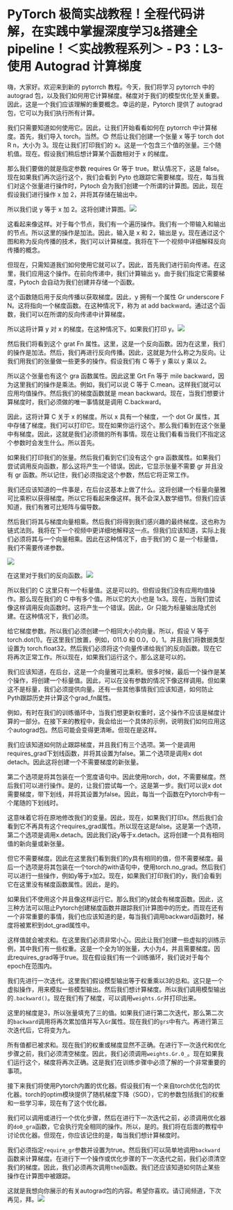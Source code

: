 # PyTorch 极简实战教程！全程代码讲解，在实践中掌握深度学习&搭建全pipeline！＜实战教程系列＞ - P3：L3- 使用 Autograd 计算梯度 

嗨，大家好。欢迎来到新的 pytorrch 教程。今天，我们将学习 pytorrch 中的 autograd 包，以及我们如何用它计算梯度。梯度对于我们的模型优化至关重要。因此，这是一个我们应该理解的重要概念。幸运的是，Pytorch 提供了 autograd 包，它可以为我们执行所有计算。

我们只需要知道如何使用它。因此，让我们开始看看如何在 pytorrch 中计算梯度。首先，我们导入 torch。当然。😊 然后让我们创建一个张量 x 等于 torch dot R n，大小为 3。现在让我们打印我们的 x。这是一个包含三个值的张量。三个随机值。现在。假设我们稍后想计算某个函数相对于 x 的梯度。

那么我们要做的就是指定参数 requires Gr 等于 true。默认情况下，这是 false。现在如果我们再次运行这个，我们会看到 Pyto 也跟踪它需要梯度。现在，每当我们对这个张量进行操作时，Pytoch 会为我们创建一个所谓的计算图。因此，现在假设我们进行操作 x 加 2，并将其存储在输出中。

所以我们说 y 等于 x 加 2。这将创建计算图。![](img/cecd5af4135b2f12f1bfa0bb78e5d673_1.png)

这看起来像这样。对于每个节点，我们有一个遍历操作。我们有一个带输入和输出的节点。所以这里的操作是加法。因此，输入是 x 和 2，输出是 y。现在通过这个图和称为反向传播的技术，我们可以计算梯度。我将在下一个视频中详细解释反向传播的概念。

但现在，只需知道我们如何使用它就可以了。因此，首先我们进行前向传递。在这里，我们应用这个操作。在前向传递中，我们计算输出 y。由于我们指定它需要梯度，Pytoch 会自动为我们创建并存储一个函数。

这个函数随后用于反向传播以获取梯度。因此，y 拥有一个属性 Gr underscore F N。这将指向一个梯度函数。在这种情况下，称为 at add backward。通过这个函数，我们可以在所谓的反向传递中计算梯度。

所以这将计算 y 对 x 的梯度。在这种情况下。如果我们打印 y。![](img/cecd5af4135b2f12f1bfa0bb78e5d673_3.png)

然后我们将看到这个 grat Fn 属性。这里，这是一个反向函数。因为在这里，我们的操作是加法。然后，我们再进行反向传播。因此，这就是为什么称之为反向。让我们用我们的张量做一些更多的操作。假设我们有 C 等于 y 乘以 y 乘以 2。

所以这个张量也有这个 gra 函数属性。因此这里 Grt Fn 等于 mile backward，因为这里我们的操作是乘法。例如，我们可以说 C 等于 C.mean。这样我们就可以应用均值操作。然后我们的梯度函数就是 mean backward。现在，当我们想要计算梯度时，我们必须做的唯一事情就是调用 C.backward。

因此，这将计算 C 关于 x 的梯度。所以 x 具有一个梯度，一个 dot Gr 属性，其中存储了梯度。我们可以打印它。现在如果你运行这个。那么我们看到在这个张量中有梯度。因此，这就是我们必须做的所有事情。现在让我们看看当我们不指定这个参数时会发生什么。所以首先。

如果我们打印我们的张量。然后我们看到它们没有这个 gra 函数属性。如果我们尝试调用反向函数，那么这将产生一个错误。因此，它显示张量不需要 gr 并且没有 gr 函数。所以记住，我们必须指定这个参数，然后它将正常工作。

我们还应该知道的一件事是，在后台这基本上做了什么。这将创建一个标量向量雅可比乘积以获得梯度。所以它将看起来像这样。我不会深入数学细节。但我们应该知道，我们有雅可比矩阵与偏导数。

然后我们将其与梯度向量相乘。然后我们将得到我们感兴趣的最终梯度。这也称为链式法则。我将在下一个视频中更详细地解释这一点。但我们应该知道，实际上我们必须将其与一个向量相乘。因此在这种情况下，由于我们的 C 是一个标量值，我们不需要传递参数。

![](img/cecd5af4135b2f12f1bfa0bb78e5d673_5.png)

在这里对于我们的反向函数。![](img/cecd5af4135b2f12f1bfa0bb78e5d673_7.png)

所以我们的 C 这里只有一个标量值。这是可以的。但假设我们没有应用均值操作。那么现在我们的 C 中有多个值。所以它的大小也是 1x3。现在，当我们尝试像这样调用反向函数时。这将产生一个错误。因此，Gr 只能为标量输出隐式创建。在这种情况下，我们必须。

给它梯度参数。所以我们必须创建一个相同大小的向量。所以，假设 V 等于 torch.dot(1)。在这里我们放置，例如，011.0 和 0.0，0，1。并且我们将数据类型设置为 torch.float32。然后我们必须将这个向量传递给我们的反向函数。现在它将再次正常工作。所以现在，如果我们运行这个。那么这是可以的。

我们应该知道，在后台，这是一个向量雅可比乘积。很多时候，最后一个操作是某个操作，将创建一个标量值。因此，可以在没有参数的情况下像这样调用。但如果这不是标量，我们必须提供向量。还有一些其他事情我们应该知道，如何防止Pyth跟踪历史并计算这个grad_fn属性。

例如，有时在我们的训练循环中，当我们想更新权重时，这个操作不应该是梯度计算的一部分。在接下来的教程中，我会给出一个具体的示例，说明我们如何应用这个autograd包。然后可能会变得更清晰。但现在是这样。

我们应该知道如何防止跟踪梯度，并且我们有三个选项。第一个是调用requires_grad下划线函数，并将其设置为false。第二个选项是调用x dot detach。因此这将创建一个不需要梯度的新张量。

第二个选项是将其包装在一个宽度语句中。因此使用torch，dot，不需要梯度。然后我们可以进行操作。是的，让我们尝试每一个。这是第一步。我们可以说x dot需要梯度，带下划线，并将其设置为false。因此，每当一个函数在Pytorch中有一个尾随的下划线时。

这意味着它将在原地修改我们的变量。因此，现在，如果我们打印x。然后我们会看到它不再具有这个requires_grad属性。所以现在这是false。这是第一个选项，第二个选项是调用x.detach。因此我们说y等于x.detach。这将创建一个具有相同值的新向量或新张量。

但它不需要梯度。因此在这里我们看到我们的y具有相同的值，但不需要梯度。最后一个选项是将其包装在一个torch的with语句中，使用torch.no_grad。然后我们可以进行一些操作，例如y等于x加2。现在，如果我们打印我们的y，我们会看到它在这里没有梯度函数属性。因此，是的。

如果我们不使用这个并且像这样运行它。那么我们的y就会有梯度函数。因此，这三种方法可以阻止Pytorch创建梯度函数并跟踪我们计算图中的历史。而现在还有一个非常重要的事情，我们也应该知道的是，每当我们调用backward函数时，梯度将被累积到dot_grad属性中。

这样值就会被求和。在这里我们必须非常小心。因此让我们创建一些虚拟的训练示例，其中我们有一些权重。这是一个全为1的张量，大小为4，并且需要梯度。因此requires_grad等于true。现在假设我们有一个训练循环，我们说对于每个epoch在范围内。

我们先进行一次迭代。这里我们假设模型输出等于权重乘以3的总和。这只是一个虚拟操作，用来模拟一些模型输出。然后我们想计算梯度。所以我们调用模型输出的`.backward()`。现在我们有了梯度，可以调用`weights.Gr`并打印出来。

这里的梯度是3，所以张量填充了三的值。如果我们进行第二次迭代，那么第二次的`backward`调用将再次累加值并写入`Gr`属性。现在我们的`grs`中有六。再进行第三次迭代后，它将变为九。

所有值都已被求和。现在我们的权重或梯度显然不正确。在进行下一次迭代和优化步骤之前，我们必须清空梯度。因此，我们必须调用`weights.Gr.0_`。现在如果我们运行这个，梯度将再次正确。这是我们在训练步骤中必须了解的一个非常重要的事项。

接下来我们将使用Pytorch内置的优化器。假设我们有一个来自torch优化包的优化器。torch的optim模块提供了随机梯度下降（SGD），它的参数包括我们的权重和一些学习率，现在有了这个优化器。

我们可以调用或进行一个优化步骤，然后在进行下一次迭代之前，必须调用优化器的`do0_gra`函数，它会执行完全相同的操作。所以，是的。我们将在后面的教程中讨论优化器。但现在，你应该记住的是，每当我们想计算梯度时。

我们必须指定`require_gr`参数并设置为true。然后我们可以简单地调用`backward`函数来计算梯度。在进行下一个操作或优化步骤的下一次迭代之前，我们必须清空我们的梯度。因此，我们必须再次调用`the0`函数。我们还应该知道如何防止某些操作在计算图中被跟踪。

这就是我想向你展示的有关autograd包的内容。希望你喜欢。请订阅频道，下次再见，拜。![](img/cecd5af4135b2f12f1bfa0bb78e5d673_9.png)
